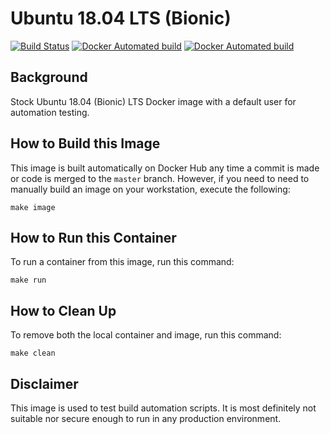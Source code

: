 # Ubuntu 18.04 LTS (Bionic)

[![Build Status](https://travis-ci.org/strongbrent/docker-ubuntu1804-testuser.svg?branch=master)](https://travis-ci.org/strongbrent/docker-ubuntu1804-testuser) [![Docker Automated build](https://img.shields.io/docker/cloud/automated/strongbrent/docker-ubuntu1804-testuser.svg)](https://cloud.docker.com/repository/docker/strongbrent/docker-ubuntu1804-testuser) [![Docker Automated build](https://img.shields.io/docker/cloud/build/strongbrent/docker-ubuntu1804-testuser.svg)](https://cloud.docker.com/repository/docker/strongbrent/docker-ubuntu1804-testuser/builds)

## Background
Stock Ubuntu 18.04 (Bionic) LTS Docker image with a default user for automation testing.

## How to Build this Image

This image is built automatically on Docker Hub any time a commit is made or code is merged to the `master` branch. However, if you need to need to manually build an image on your workstation, execute the following:
```
make image
```

## How to Run this Container

To run a container from this image, run this command:
```
make run
```

## How to Clean Up
To remove both the local container and image, run this command:
```
make clean
```

## Disclaimer 

This image is used to test build automation scripts. It is most definitely not suitable nor secure enough to run in any production environment.
